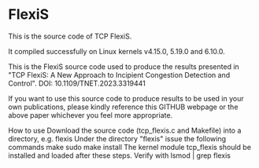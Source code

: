 # FlexiS

This is the source code of TCP FlexiS. 

It compiled successfully on Linux kernels v4.15.0, 5.19.0 and 6.10.0.

This is the FlexiS source code used to produce the results presented in "TCP FlexiS: A New Approach to Incipient Congestion Detection and Control".
DOI: 10.1109/TNET.2023.3319441

If you want to use this source code to produce results to be used in your own publications, please kindly reference this GITHUB webpage or the above paper whichever you feel more appropriate.

How to use
    Download the source code (tcp_flexis.c and Makefile) into a directory, e.g. flexis
    Under the directory "flexis" issue the following commands 
    make
    sudo make install
    The kernel module tcp_flexis should be installed and loaded after these steps.
    Verify with lsmod | grep flexis
